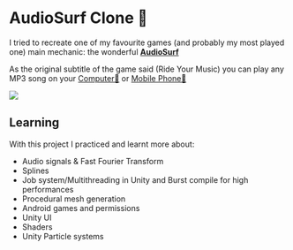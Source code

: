# AudioSurf Clone 🎵

I tried to recreate one of my favourite games (and probably my most played one) main mechanic: the wonderful <a href="https://store.steampowered.com/app/12900/AudioSurf/"><b>AudioSurf</b></a>

As the original subtitle of the game said (Ride Your Music) you can play any MP3 song on your <a href="https://github.com/Baldi00/AudioSurfClone/releases/download/v1.0/AudioSurfClone-WINDOWS.zip">Computer🚀</a> or <a href="https://github.com/Baldi00/AudioSurfClone/releases/download/v1.0/AudioSurfClone-ANDROID.apk">Mobile Phone🚀</a>

<img src="androidGIF.gif">

## Learning
With this project I practiced and learnt more about:
- Audio signals & Fast Fourier Transform
- Splines
- Job system/Multithreading in Unity and Burst compile for high performances
- Procedural mesh generation
- Android games and permissions
- Unity UI
- Shaders
- Unity Particle systems
